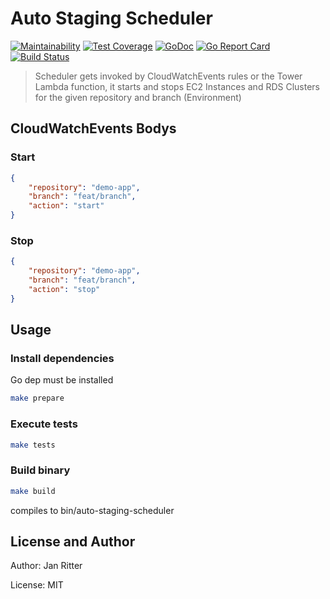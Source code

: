 # Auto Staging Scheduler

[![Maintainability](https://api.codeclimate.com/v1/badges/4081e8c1d9f05200133d/maintainability)](https://codeclimate.com/github/auto-staging/scheduler/maintainability)
[![Test Coverage](https://api.codeclimate.com/v1/badges/4081e8c1d9f05200133d/test_coverage)](https://codeclimate.com/github/auto-staging/scheduler/test_coverage)
[![GoDoc](https://godoc.org/github.com/auto-staging/scheduler?status.svg)](https://godoc.org/github.com/auto-staging/scheduler)
[![Go Report Card](https://goreportcard.com/badge/github.com/auto-staging/scheduler)](https://goreportcard.com/report/github.com/auto-staging/scheduler)
[![Build Status](https://travis-ci.com/auto-staging/scheduler.svg?branch=master)](https://travis-ci.com/auto-staging/scheduler)

> Scheduler gets invoked by CloudWatchEvents rules or the Tower Lambda function, it starts and stops EC2 Instances and RDS Clusters for the given
> repository and branch (Environment)

## CloudWatchEvents Bodys

### Start

```json
{
    "repository": "demo-app",
    "branch": "feat/branch",
    "action": "start"
}
```

### Stop

```json
{
    "repository": "demo-app",
    "branch": "feat/branch",
    "action": "stop"
}
```

## Usage

### Install dependencies

Go dep must be installed

```bash
make prepare
```

### Execute tests

```bash
make tests
```

### Build binary

```bash
make build
```

compiles to bin/auto-staging-scheduler

## License and Author

Author: Jan Ritter

License: MIT